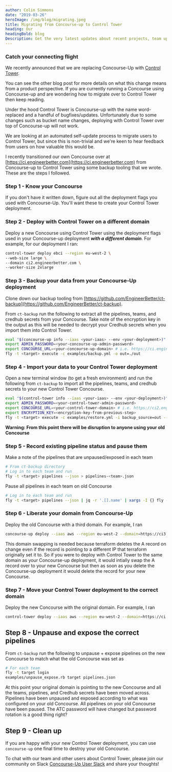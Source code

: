```yaml
---
author: Colin Simmons
date: "2019-03-26"
heroImage: /img/blog/migrating.jpeg
title: Migrating from Concourse-up to Control Tower
heading: Our
headingBold: blog
Description: Get the very latest updates about recent projects, team updates, thoughts and industry news from our team of EngineerBetter experts.
---
```


### Catch your connecting flight

We recently announced that we are replacing Concourse-Up with [Control Tower](/blog/concourse-up-renamed-to-control-tower). 

You can see the other blog post for more details on what this change means from a product perspective. If you are currently running a Concourse using Concourse-up and are wondering how to migrate over to Control Tower then keep reading.

Under the hood Control Tower is Concourse-up with the name word-replaced and a handful of bugfixes/updates. Unfortunately due to some changes such as bucket name changes, deploying with Control Tower over top of Concourse-up will not work. 

We are looking at an automated self-update process to migrate users to Control Tower, but since this is non-trivial and we're keen to hear feedback from users on how valuable this would be.

I recently transitioned our own Concourse over at [https://ci.engineerbetter.com](https://ci.engineerbetter.com) from Concourse-up to Control Tower using some backup tooling that we wrote. These are the steps I followed.

### Step 1 - Know your Concourse 
If you don't have it written down, figure out all the deployment flags you used with Concourse-Up. You'll want these to create your Control Tower deployment.

### Step 2 - Deploy with Control Tower on a different domain
Deploy a new Concourse using Control Tower using the deployment flags used in your Concourse-up deployment _**with a different domain**_. For example, for our deployment I ran:

```sh
control-tower deploy ebci --region eu-west-2 \
--web-size large \
--domain ci2.engineerbetter.com \
--worker-size 2xlarge
```

### Step 3 - Backup your data from your Concourse-Up deployment
Clone down our backup tooling from [https://github.com/EngineerBetter/ct-backup](https://github.com/EngineerBetter/ct-backup).

From `ct-backup` run the following to extract all the pipelines, teams, and credhub secrets from your Concourse. Take note of the encryption key in the output as this will be needed to decrypt your Credhub secrets when you import them into Control Tower.

```sh
eval "$(concourse-up info --iaas <your-iaas> --env <your-deployment>)"
export ADMIN_PASSWORD=<your-concourse-up-admin-password>
export CONCOURSE_URL=<your-concourse-up-domain> # i.e. https://ci.engineerbetter.com
fly -t <target> execute -c examples/backup.yml -o out=./out
```

### Step 4 - Import your data to your Control Tower deployment

Open a new terminal window (to get a fresh environment) and run the following from `ct-backup` to import all the pipelines, teams, and credhub secrets to your new Control Tower Concourse.

```sh
eval "$(control-tower info --iaas <your-iaas> --env <your-deployment>)"
export ADMIN_PASSWORD=<your-control-tower-admin-password>
export CONCOURSE_URL=<your-control-tower-domain> # i.e. https://ci2.engineerbetter.com
export ENCRYPTION_KEY=<encryption-key-from-previous-step>
fly -t <target> execute -c examples/restore.yml -i backup_source=out --include-ignored
```

**Warning: From this point there will be disruption to anyone using your old Concourse**

### Step 5 - Record existing pipeline status and pause them

Make a note of the pipelines that are unpaused/exposed in each team

```sh
# From ct-backup directory
# Log in to each team and run
fly -t <target> pipelines --json > pipelines-<team>.json
```

Pause all pipelines in each team on old Concourse

```sh
# Log in to each team and run
fly -t <target> pipelines --json | jq -r '.[].name' | xargs -I {} fly -t <target> pp -p {}
```

### Step 6 - Liberate your domain from Concourse-Up

Deploy the old Concourse with a third domain. For example, I ran

```sh
concourse-up deploy --iaas aws --region eu-west-2 --domain=https://ci3.engineerbetter.com ebci
```

This domain swapping is needed because terraform deletes the A record on change even if the record is pointing to a different IP that terraform originally set it to. So if you were to deploy with Control Tower to the same domain as your Concourse-up deployment, it would intially swap the A record over to your new Concourse but then as soon as you delete the Concourse-up deployment it would delete the record for your new Concourse.

### Step 7 - Move your Control Tower deployment to the correct domain

Deploy the new Concourse with the original domain. For example, I ran

```sh
control-tower deploy --iaas aws --region eu-west-2 --domain=https://ci.engineerbetter.com ebci
```

## Step 8 - Unpause and expose the correct pipelines

From `ct-backup` run the following to unpause + expose pipelines on the new Concourse to match what the old Concourse was set as

```sh
# For each team
fly -t target login
examples/unpause_expose.rb target pipelines.json
```

At this point your original domain is pointing to the new Concourse and all the teams, pipelines, and Credhub secrets have been moved across. Pipelines have been unpaused and exposed according to what was configured on your old Concourse. All pipelines on your old Concourse have been paused. The ATC password will have changed but password rotation is a good thing right?

## Step 9 - Clean up

If you are happy with your new Control Tower deployment, you can use `concourse-up` one final time to destroy your old Concourse.

To chat with our team and other users about Control Tower, please join our community on Slack [Concourse-Up User Slack](https://join.slack.com/t/concourse-up/shared_invite/enQtNDMzNjY1MjczNDU3LTA1NzIxYTZkYjFkMjA2ODBmY2E2OTM3OGE3YTc2OGViNTMxYTY4MjYwNGNjOTAxNDNiOGE5NzhmMTQ2NWVhNzQ) and share your thoughts!